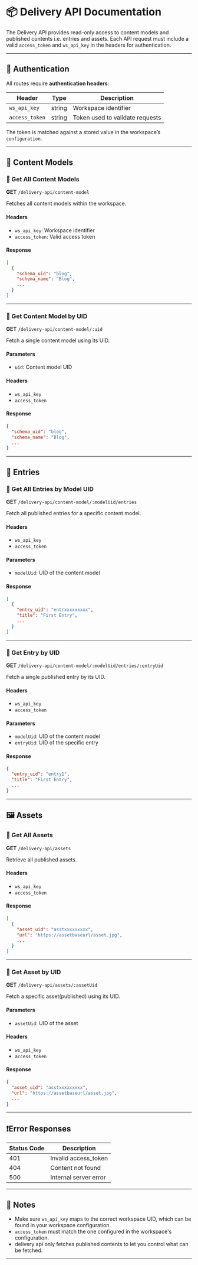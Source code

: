 
# 📦 Delivery API Documentation

The Delivery API provides read-only access to content models and published contents i.e. entries and assets. Each API request must include a valid `access_token` and `ws_api_key` in the headers for authentication.

---

## 🔐 Authentication

All routes require **authentication headers**:

| Header        | Type   | Description                       |
|---------------|--------|-----------------------------------|
| `ws_api_key`  | string | Workspace identifier              |
| `access_token`| string | Token used to validate requests   |

The token is matched against a stored value in the workspace’s `configuration`.

---

## 📁 Content Models

### 🔹 Get All Content Models

**GET** `/delivery-api/content-model`

Fetches all content models within the workspace.

#### Headers
- `ws_api_key`: Workspace identifier  
- `access_token`: Valid access token

#### Response
```json
[
  {
    "schema_uid": "blog",
    "schema_name": "Blog",
    ...
  }
]
```

---

### 🔹 Get Content Model by UID

**GET** `/delivery-api/content-model/:uid`

Fetch a single content model using its UID.

#### Parameters
- `uid`: Content model UID

#### Headers
- `ws_api_key`
- `access_token`

#### Response
```json
{
  "schema_uid": "blog",
  "schema_name": "Blog",
  ...
}
```

---

## 📝 Entries


### 🔹 Get All Entries by Model UID

**GET** `/delivery-api/content-model/:modelUid/entries`

Fetch all published entries for a specific content model.

#### Headers
- `ws_api_key`
- `access_token`

#### Parameters
- `modelUid`: UID of the content model

#### Response
```json
[
  {
    "entry_uid": "entrxxxxxxxxx",
    "title": "First Entry",
    ...
  }
]
```

---

### 🔹 Get Entry by UID

**GET** `/delivery-api/content-model/:modelUid/entries/:entryUid`

Fetch a single published entry by its UID.

#### Headers
- `ws_api_key`
- `access_token`

#### Parameters
- `modelUid`: UID of the content model  
- `entryUid`: UID of the specific entry

#### Response
```json
{
  "entry_uid": "entry1",
  "title": "First Entry",
  ...
}
```

---

## 🖼️ Assets

### 🔹 Get All Assets

**GET** `/delivery-api/assets`

Retrieve all published assets.

#### Headers
- `ws_api_key`
- `access_token`

#### Response
```json
[
  {
    "asset_uid": "asstxxxxxxxxx",
    "url": "https://assetbaseurl/asset.jpg",
    ...
  }
]
```

---

### 🔹 Get Asset by UID

**GET** `/delivery-api/assets/:assetUid`

Fetch a specific asset(published) using its UID.

#### Parameters
- `assetUid`: UID of the asset

#### Headers
- `ws_api_key`
- `access_token`

#### Response
```json
{
  "asset_uid": "asstxxxxxxxxx",
  "url": "https://assetbaseurl/asset.jpg",
  ...
}
```

---

## ❗Error Responses

| Status Code | Description                              |
|-------------|------------------------------------------|
| 401         | Invalid access_token                     |
| 404         | Content not found                        |
| 500         | Internal server error                    |

---

## 📌 Notes
- Make sure `ws_api_key` maps to the correct workspace UID, which can be found in your workspace configuration.
- `access_token` must match the one configured in the workspace's configuration.
- delivery api only fetches published contents to let you control what can be fetched.

---
